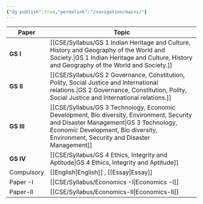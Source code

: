```yaml
---
{"dg-publish":true,"permalink":"/navigation/mains/"}
---
```




| Paper      | Topic                                                                                              |
| ---------- | -------------------------------------------------------------------------------------------------- |
| **GS I**   | [[CSE/Syllabus/GS 1 Indian Heritage and Culture, History and Geography of the World and Society.\|GS 1 Indian Heritage and Culture, History and Geography of the World and Society.]]                  |
| **GS II**  | [[CSE/Syllabus/GS 2 Governance, Constitution, Polity, Social Justice and International relations.\|GS 2 Governance, Constitution, Polity, Social Justice and International relations.]]                  |
| **GS III** | [[CSE/Syllabus/GS 3 Technology, Economic Development, Bio diversity, Environment, Security and Disaster Management\|GS 3 Technology, Economic Development, Bio diversity, Environment, Security and Disaster Management]] |
| **GS IV**  | [[CSE/Syllabus/GS 4 Ethics, Integrity and Aptitude\|GS 4 Ethics, Integrity and Aptitude]]<br>                                                            |
| Compulsory | [[English\|English]] , [[Essay\|Essay]]                                                                            |
| Paper -I   | [[CSE/Syllabus/Economics -I\|Economics -I]]                                                                                   |
| Paper-II   | [[CSE/Syllabus/Economics-II\|Economics-II]]                                                                                   |
